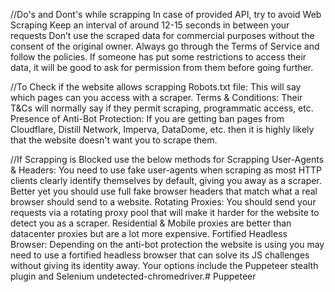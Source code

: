 //Do's and Dont's while scrapping
In case of provided API, try to avoid Web Scraping
Keep an interval of around 12-15 seconds in between your requests
Don’t use the scraped data for commercial purposes without the consent of the original owner.
Always go through the Terms of Service and follow the policies.
If someone has put some restrictions to access their data, it will be good to ask for permission from them before going further.

//To Check if the website allows scrapping
Robots.txt file: This will say which pages can you access with a scraper.
Terms & Conditions: Their T&Cs will normally say if they permit scraping, programmatic access, etc.
Presence of Anti-Bot Protection: If you are getting ban pages from Cloudflare, Distill Network, Imperva, DataDome, etc. then it is highly likely that the website doesn't want you to scrape them.

//If Scrapping is Blocked use the below methods for Scrapping
User-Agents & Headers: You need to use fake user-agents when scraping as most HTTP clients clearly identify themselves by default, giving you away as a scraper. Better yet you should use full fake browser headers that match what a real browser should send to a website. 
Rotating Proxies: You should send your requests via a rotating proxy pool that will make it harder for the website to detect you as a scraper. Residential & Mobile proxies are better than datacenter proxies but are a lot more expensive. 
Fortified Headless Browser: Depending on the anti-bot protection the website is using you may need to use a fortified headless browser that can solve its JS challenges without giving its identity away. Your options include the Puppeteer stealth plugin and Selenium undetected-chromedriver.# Puppeteer
